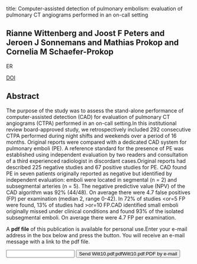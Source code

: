 title: Computer-assisted detection of pulmonary embolism: evaluation of pulmonary CT angiograms performed in an on-call setting

## Rianne Wittenberg and Joost F Peters and Jeroen J Sonnemans and Mathias Prokop and Cornelia M Schaefer-Prokop
ER

<a href="https://doi.org/10.1007/s00330-009-1628-7">DOI</a>

## Abstract
The purpose of the study was to assess the stand-alone performance of computer-assisted detection (CAD) for evaluation of pulmonary CT angiograms (CTPA) performed in an on-call setting.In this institutional review board-approved study, we retrospectively included 292 consecutive CTPA performed during night shifts and weekends over a period of 16 months. Original reports were compared with a dedicated CAD system for pulmonary emboli (PE). A reference standard for the presence of PE was established using independent evaluation by two readers and consultation of a third experienced radiologist in discordant cases.Original reports had described 225 negative studies and 67 positive studies for PE. CAD found PE in seven patients originally reported as negative but identified by independent evaluation: emboli were located in segmental (n = 2) and subsegmental arteries (n = 5). The negative predictive value (NPV) of the CAD algorithm was 92% (44/48). On average there were 4.7 false positives (FP) per examination (median 2, range 0-42). In 72% of studies <or=5 FP were found, 13% of studies had >or=10 FP.CAD identified small emboli originally missed under clinical conditions and found 93% of the isolated subsegmental emboli. On average there were 4.7 FP per examination.

A <b>pdf file</b> of this publication is available for personal use.Enter your e-mail address in the box below and press the button. You will receive an e-mail message with a link to the pdf file.
<form action="sender.php">  <input type="text" name="email">  <input type="submit" value="Send Witt10.pdf:pdfWitt10.pdf:PDF by e-mail"></form>